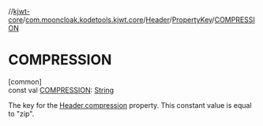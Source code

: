 //[kjwt-core](../../../../index.md)/[com.mooncloak.kodetools.kjwt.core](../../index.md)/[Header](../index.md)/[PropertyKey](index.md)/[COMPRESSION](-c-o-m-p-r-e-s-s-i-o-n.md)

# COMPRESSION

[common]\
const val [COMPRESSION](-c-o-m-p-r-e-s-s-i-o-n.md): [String](https://kotlinlang.org/api/latest/jvm/stdlib/kotlin/-string/index.html)

The key for the [Header.compression](../compression.md) property. This constant value is equal to &quot;zip&quot;.
